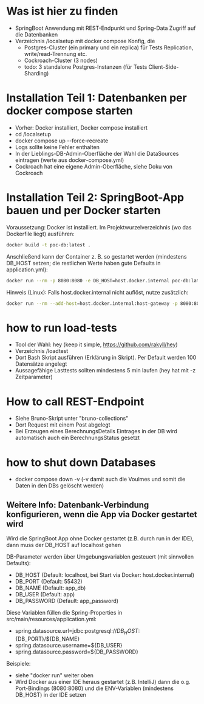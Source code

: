 # Was ist hier zu finden
- SpringBoot Anwendung mit REST-Endpunkt und Spring-Data Zugriff auf die Datenbanken
- Verzeichnis /localsetup mit docker compose Konfig, die
  - Postgres-Cluster (ein primary und ein replica) für Tests Replication, write/read-Trennung etc.
  - Cockroach-Cluster (3 nodes)
  - todo: 3 standalone Postgres-Instanzen (für Tests Client-Side-Sharding)

# Installation Teil 1: Datenbanken per docker compose starten
- Vorher: Docker installiert, Docker compose installiert
- cd /localsetup
- docker compose up --force-recreate
- Logs sollte keine Fehler enthalten
- In der Lieblings-DB-Admin-Oberfläche der Wahl die DataSources eintragen (werte aus docker-compose.yml)
- Cockroach hat eine eigene Admin-Oberfläche, siehe Doku von Cockroach

# Installation Teil 2: SpringBoot-App bauen und per Docker starten
Voraussetzung: Docker ist installiert. Im Projektwurzelverzeichnis (wo das Dockerfile liegt) ausführen:

```bash
docker build -t poc-db:latest .
```

Anschließend kann der Container z. B. so gestartet werden (mindestens DB_HOST setzen; die restlichen Werte haben gute Defaults in application.yml):

```bash
docker run --rm -p 8080:8080 -e DB_HOST=host.docker.internal poc-db:latest
```

Hinweis (Linux): Falls host.docker.internal nicht auflöst, nutze zusätzlich:

```bash
docker run --rm --add-host=host.docker.internal:host-gateway -p 8080:8080 -e DB_HOST=host.docker.internal poc-db:latest
```

# how to run load-tests
- Tool der Wahl: hey (keep it simple, https://github.com/rakyll/hey)
- Verzeichnis /loadtest
- Dort Bash Skript ausführen (Erklärung in Skript). Per Default werden 100 Datensätze angelegt
- Aussagefähige Lasttests sollten mindestens 5 min laufen (hey hat mit -z Zeitparameter)

# How to call REST-Endpoint
- Siehe Bruno-Skript unter "bruno-collections"
- Dort Request mit einem Post abgelegt
- Bei Erzeugen eines BerechnungsDetails Eintrages in der DB wird automatisch auch ein BerechnungsStatus gesetzt

# how to shut down Databases
- docker compose down -v (-v damit auch die Voulmes und somit die Daten in den DBs gelöscht werden)

## Weitere Info: Datenbank-Verbindung konfigurieren, wenn die App via Docker gestartet wird

Wird die SpringBoot App ohne Docker gestartet (z.B. durch run in der IDE), dann muss der DB_HOST auf localhost gehen

DB-Parameter werden über Umgebungsvariablen gesteuert (mit sinnvollen Defaults):
- DB_HOST (Default: localhost, bei Start via Docker: host.docker.internal)
- DB_PORT (Default: 55432)
- DB_NAME (Default: app_db)
- DB_USER (Default: app)
- DB_PASSWORD (Default: app_password)

Diese Variablen füllen die Spring-Properties in src/main/resources/application.yml:
- spring.datasource.url=jdbc:postgresql://${DB_HOST}:${DB_PORT}/${DB_NAME}
- spring.datasource.username=${DB_USER}
- spring.datasource.password=${DB_PASSWORD}

Beispiele:
- siehe "docker run" weiter oben
- Wird Docker aus einer IDE heraus gestartet (z.B. IntelliJ) dann die o.g. Port-Bindings (8080:8080) und die ENV-Variablen (mindestens DB_HOST) in der IDE setzen
